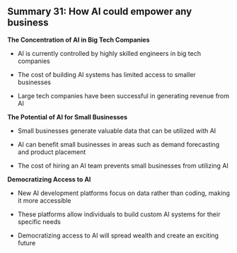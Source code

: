 ## Summary 31: How AI could empower any business

**The Concentration of AI in Big Tech Companies**

- AI is currently controlled by highly skilled engineers in big tech companies
- The cost of building AI systems has limited access to smaller businesses
- Large tech companies have been successful in generating revenue from AI

**The Potential of AI for Small Businesses**

- Small businesses generate valuable data that can be utilized with AI
- AI can benefit small businesses in areas such as demand forecasting and product placement
- The cost of hiring an AI team prevents small businesses from utilizing AI

**Democratizing Access to AI**

- New AI development platforms focus on data rather than coding, making it more accessible
- These platforms allow individuals to build custom AI systems for their specific needs
- Democratizing access to AI will spread wealth and create an exciting future